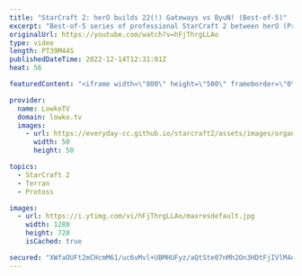 ```yaml
---
title: "StarCraft 2: herO builds 22(!) Gateways vs ByuN! (Best-of-5)"
excerpt: "Best-of-5 series of professional StarCraft 2 between herO (Protoss) and ByuN (Terran). This series is the Grand Finals of the ESL Open Cup 153 America and showcases a lot of unorthodox buildorders.  Support my work on Patreon: https://www.patreon.com/lowkotv Become a YouTube member: https://lowko.tv/join"
originalUrl: https://youtube.com/watch?v=hFjThrgLLAo
type: video
length: PT39M44S
publishedDateTime: 2022-12-14T12:31:01Z
heat: 56

featuredContent: "<iframe width=\"800\" height=\"500\" frameborder=\"0\" src=\"https://www.youtube.com/embed/hFjThrgLLAo\" allow=\"accelerometer; autoplay; encrypted-media; gyroscope; picture-in-picture\" allowfullscreen></iframe>"

provider:
  name: LowkoTV
  domain: lowko.tv
  images:
    - url: https://everyday-cc.github.io/starcraft2/assets/images/organizations/lowko.tv-50x50.jpg
      width: 50
      height: 50

topics:
  - StarCraft 2
  - Terran
  - Protoss

images:
  - url: https://i.ytimg.com/vi/hFjThrgLLAo/maxresdefault.jpg
    width: 1280
    height: 720
    isCached: true

secured: "XWfaOUFt2mCHcmM61/uc6vMvl+UBMHUFyz/aQtSte07nMh2On3HDtFjIVlM4q1VOfg116orL5t1BiBzrD6y9xIPqlKXZOXo/+Mx9Ej21UMu5mT/CBGyQdEjS6IuenkycD862qQYcQwTyyBe6zYmmz521V7TN64q8hzVuEEtjFyQ1hyWoKYrdELa+k+2PahjKYeO6lkLIqbPNMRxwVwFhq/xJizUlMagMR06n8+EJvNyJcmT7lANFmovSg3/RitWqd0g/mcf8KTbUBdk8f3d9gFs1TLvfmjhoOl/0GKO4bEEnDkdZFkOMNWvuwbGKlfmGt9fqBb2Hj4Royycjr/zJjOfCBrCLlGFPhHCsb8nEXg8tg+EKw/M4g71yuEoI+dSaWr3P8qaNa0j/hAjIdFmpng1LhK3q0Gpa8uhwYe3gFTnVFBXDfJtCEHgrfkM90wKQ;BsWHRuMEQXzE0w574LoVtw=="
---
```


